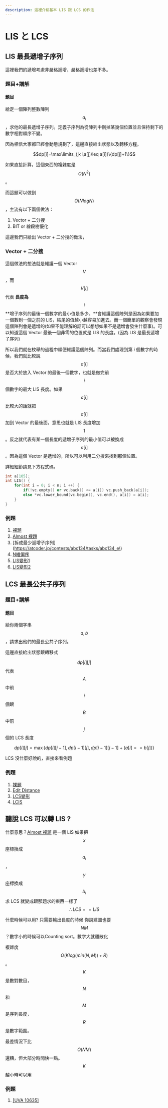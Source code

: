 ```yaml
---
description: 這裡介紹基本 LIS 跟 LCS 的作法
---
```


# LIS と LCS

## LIS 最長遞增子序列

這裡我們的遞增考慮非嚴格遞增，嚴格遞增也差不多。

### 題目+講解

#### 題目

給定一個陣列整數陣列$$a_i$$，求他的最長遞增子序列。定義子序列為從陣列中刪掉某幾個位置並且保持剩下的數字相對順序不變。

因為相信大家都已經會動態規劃了，這邊直接給出狀態以及轉移方程。

$$dp[i]=\max\limits_{j<i,a[j]\leq a[i]}\{dp[j]+1\}$$

如果直接計算，這個東西的複雜度是 $$O(N^2)$$。

而這題可以做到 $$O(NlogN)$$，主流有以下兩個做法：

1. Vector + 二分搜
2. BIT or 線段樹優化

這邊我們只給出 Vector + 二分搜的做法，

### Vector + 二分搜

這個做法的想法就是維護一個 Vector $$V$$，而 $$V[i]$$ 代表 **長度為** $$i$$ **增子序列的最後一個數字的最小值是多少。**會維護這個陣列是因為如果要加一個數到一個之前的 LIS，結尾的值越小越容易加進去。而一個簡單的觀察會發現這個陣列會是遞增的\(如果不能理解的話可以想想如果不是遞增會發生什麼事\)。可以知道這個 Vector 最後一個非零的位置就是 LIS 的長度。\(因為 LIS 是最長遞增子序列\)

所以我們就在枚舉的過程中順便維護這個陣列。而當我們處理到第 $i$ 個數字的時候，我們就比較說 $$a[i]$$是否大於放入 Vector 的最後一個數字，也就是做完前 $$i$$ 個數字的最大 LIS 長度。如果 $$a[i]$$ 比較大的話就把 $$a[i]$$ 加到 Vector 的最後面，意思也就是 LIS 長度增加 $$1$$。反之就代表有某一個長度的遞增子序列的最小值可以被換成 $$a[i]$$。因為這個 Vector 是遞增的，所以可以利用二分搜來找到那個位置。

詳細細節請見下方程式碼。

```cpp
int a[105];
int LIS() {
    for(int i = 0; i < n; i ++) {
        if(!vc.empty() or vc.back() <= a[i]) vc.push_back(a[i]);
        else *vc.lower_bound(vc.begin(), vc.end(), a[i]) = a[i];
    }
}
```

### 例題

1. [裸題](https://zerojudge.tw/ShowProblem?problemid=d242)
2. [Almost 裸題](https://zerojudge.tw/ShowProblem?problemid=f608)
3. [拆成最少遞增子序列](https://atcoder.jp/contests/abc134/tasks/abc134_e\)
4. [N維偏序](http://domen111.github.io/UVa-Easy-Viewer/?103)
5. [LIS變形1](https://ac.nowcoder.com/acm/contest/11164/D?&headNav=acm)
6. [LIS變形2](https://codeforces.com/problemset/problem/1468/A)

## LCS 最長公共子序列

### 題目+講解

#### 題目

給你兩個字串$$a,b$$，請求出他們的最長公共子序列。

這邊直接給出狀態跟轉移式

$$dp[i][j]$$ 代表 $$A$$ 中前 $$i$$ 個跟 $$B$$ 中前 $$j$$ 個的 LCS 長度

$$dp[i][j] = \max\{dp[i][j - 1], dp[i - 1][j], dp[i - 1][j - 1] + (a[i] == b[j])\}$$

LCS 沒什麼好說的，直接來看例題

### 例題

1. [裸題](https://atcoder.jp/contests/dp/tasks/dp_f)
2. [Edit Distance](https://cses.fi/problemset/task/1639)
3. [LCS變形](https://atcoder.jp/contests/abc130/tasks/abc130_e)
4. [LCIS](https://codeforces.com/problemset/problem/10/D)



## 聽說 LCS 可以轉 LIS ?

什麼意思？[Almost 裸題](https://zerojudge.tw/ShowProblem?problemid=f608) 是一個 LIS 如果把 $$x$$ 座標換成 $$a_i$$， $$y$$ 座標換成 $$b_i$$ 求 LCS 就變成跟那題求的東西一樣了 $$\therefore LCS == LIS$$

什麼時候可以用? 只需要輸出長度的時候 你說建圖也要 $$NM$$？數字小的時候可以Counting sort。數字大就離散化

複雜度 $$O(Klog(min(N,M)) + R)$$。$$K$$是數對數目，$$N$$和 $$M$$是序列長度，$$R$$是數字範圍。

最差情況下比 $$O(NM)$$ 還糟，但大部分時間快一點。$$K$$ 越小時可以用

### 例題

1. [\[UVA 10635\]](https://vjudge.net/problem/UVA-10635)



